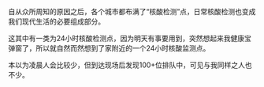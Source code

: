自从众所周知的原因之后，各个城市都布满了“核酸检测”点，日常核酸检测也变成我们现代生活的必要组成部分。

这其中有一类为24小时核酸检测点，因为明天有事要用到，突然想起来我健康宝弹窗了，所以就自然而然想到了家附近的一个24小时核酸监测点。

本以为凌晨人会比较少，但到达现场后发现100+位排队中，可见与我同样之人也不少。